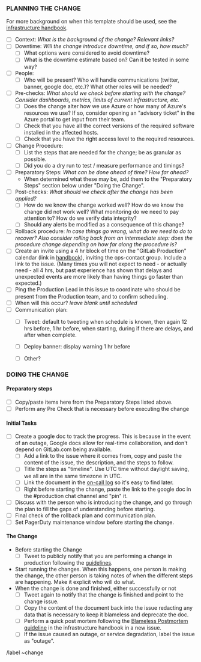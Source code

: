 ### PLANNING THE CHANGE

For more background on when this template should be used, see the
[infrastructure handbook](https://about.gitlab.com/handbook/infrastructure/#making-changes-to-gitlabcom).

- [ ] Context: _What is the background of the change? Relevant links?_
- [ ] Downtime: _Will the change introduce downtime, and if so, how much?_
  - [ ] What options were considered to avoid downtime?
  - [ ] What is the downtime estimate based on? Can it be tested in some way?
- [ ] People:
   - [ ] Who will be present? Who will handle communications (twitter, banner, google doc, etc.)? What other roles will be needed?
- [ ] Pre-checks: _What should we check before starting with the change? Consider dashboards, metrics, limits of current infrastructure, etc._
  - [ ] Does the change alter how we use Azure or how many of Azure's resources we use? If
  so, consider opening an "advisory ticket" in the Azure portal to get input from their team.
  - [ ] Check that you have all the correct versions of the required software installed in the affected hosts.
  - [ ] Check that you have the right access level to the required resources.
- [ ] Change Procedure:
  - [ ] List the steps that are needed for the change; be as granular as possible.
  - [ ] Did you do a dry run to test / measure performance and timings?
- [ ] Preparatory Steps: _What can be done ahead of time? How far ahead?_
   - When determined what these may be, add them to the "Preparatory Steps" section below under "Doing the Change".
- [ ] Post-checks: _What should we check after the change has been applied?_
  - [ ] How do we know the change worked well? How do we know the change did not work well? What monitoring do we need to pay attention to? How do we verify data integrity?
  - [ ] Should any alerts be modified as a consequence of this change?
- [ ] Rollback procedure: _In case things go wrong, what do we need to do to recover?
Also consider rolling back from an intermediate step: does the procedure change
depending on how far along the procedure is?_
- [ ] Create an invite using a 4 hr block of time on the "GitLab Production"
calendar (link in [handbook](https://about.gitlab.com/handbook/infrastructure/#common-links)), inviting the ops-contact group.
 Include a link to the issue. (Many times you will not expect to need - or actually
  need - all 4 hrs, but past experience has shown that delays and unexpected events
  are more likely than having things go faster than expected.)
- [ ] Ping the Production Lead in this issue to coordinate who should be present
from the Production team, and to confirm scheduling.
- [ ] When will this occur? _leave blank until scheduled_
- [ ] Communication plan:
   - [ ] Tweet: default to tweeting when schedule is known, then again 12 hrs before, 1 hr
   before, when starting, during if there are delays, and after when complete.
   - [ ] Deploy banner: display warning 1 hr before
   - [ ] Other?


### DOING THE CHANGE

#### Preparatory steps
- [ ] Copy/paste items here from the Preparatory Steps listed above.
- [ ] Perform any Pre Check that is necessary before executing the change

#### Initial Tasks

- [ ] Create a google doc to track the progress. This is because in the event of an
outage, Google docs allow for real-time collaboration, and don't depend on
GitLab.com being available.
  - [ ] Add a link to the issue where it comes from, copy and paste the content of the
  issue, the description, and the steps to follow.
  - [ ] Title the steps as "timeline". Use UTC time without daylight saving, we all are in
  the same timezone in UTC.
  - [ ] Link the document in the [on-call log](https://docs.google.com/document/d/1nWDqjzBwzYecn9Dcl4hy1s4MLng_uMq-8yGRMxtgK6M/edit#) so it's easy to find later.
  - [ ] Right before starting the change, paste the link to the google doc in the #production chat channel and "pin" it.
- [ ] Discuss with the person who is introducing the change, and go through the plan to fill the gaps of understanding before starting.
- [ ] Final check of the rollback plan and communication plan.
- [ ] Set PagerDuty maintenance window before starting the change.

#### The Change

- Before starting the Change
  - [ ] Tweet to publicly notify that you are performing a change in production following the
[guidelines](https://gitlab.com/gitlab-com/runbooks/blob/master/howto/tweeting-guidelines.md).
- Start running the changes. When this happens, one person is making the change, the
other person is taking notes of when the different steps are happening. Make it explicit
who will do what.
- When the change is done and finished, either successfully or not
  - [ ] Tweet again to notify that the change is finished and point to the change issue.
  - [ ] Copy the content of the document back into the issue redacting any data that is necessary to keep it blameless and deprecate the doc.
  - [ ] Perform a quick post mortem following the [Blameless Postmortem guideline](https://about.gitlab.com/handbook/infrastructure/#postmortems)
  in the infrastructure handbook in a new issue.
  - [ ] If the issue caused an outage, or service degradation, label the issue as "outage".

/label ~change
